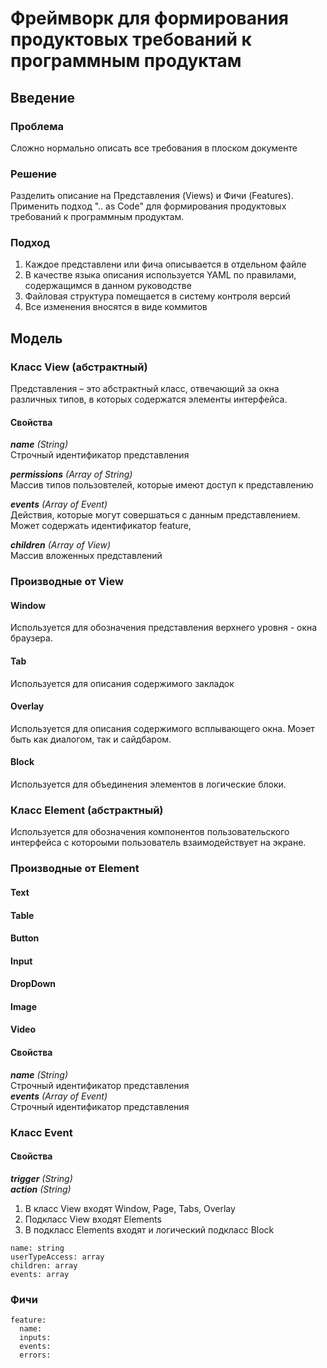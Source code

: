 # Фреймворк для формирования продуктовых требований к программным продуктам
## Введение
### Проблема
Сложно нормально описать все требования в плоском документе 
### Решение
Разделить описание на Представления (Views) и Фичи (Features). Применить подход ".. as Code" для формирования продуктовых требований к программным продуктам.
### Подход
1. Каждое представлени или фича описывается в отдельном файле
2. В качестве языка описания используется YAML по правилами, содержащимся в данном руководстве
3. Файловая структура помещается в систему контроля версий
4. Все изменения вносятся в виде коммитов
## Модель
### Класс View (абстрактный)
Представления – это абстрактный класс, отвечающий за окна различных типов, в которых содержатся элементы интерфейса.
#### Свойства
_**name** (String)_  
Строчный идентификатор представления  
  
_**permissions** (Array of String)_  
Массив типов пользовтелей, которые имеют доступ к представлению  
  
_**events** (Array of Event)_  
Действия, которые могут совершаться с данным представлением. Может содержать  идентификатор feature,  
  
_**children** (Array of View)_  
Массив вложенных представлений  

### Производные от View
#### Window 
Используется для обозначения представления верхнего уровня - окна браузера.
#### Tab
Используется для описания содержимого закладок
#### Overlay
Используется для описания содержимого всплывающего окна. Моэет быть как диалогом, так и сайдбаром.
#### Block
Используется для объединения элементов в логические блоки.

### Класс Element (абстрактный)
Используется для обозначения компонентов пользовательского интерфейса с котороыми пользователь взаимодействует на экране.

### Производные от Element
#### Text
#### Table
#### Button
#### Input
#### DropDown
#### Image
#### Video

#### Свойства
_**name** (String)_  
Строчный идентификатор представления  
_**events** (Array of Event)_  
Строчный идентификатор представления  

### Класс Event
#### Свойства
_**trigger** (String)_  
_**action** (String)_   



1. В класс View входят Window, Page, Tabs, Overlay
2. Подкласс View входят Elements
3. В подкласс Elements входят  и логический подкласс Block
~~~
name: string
userTypeAccess: array
children: array
events: array
~~~
### Фичи
~~~
feature:
  name: 
  inputs:
  events:
  errors:
~~~
